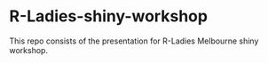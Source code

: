 # R-Ladies-shiny-workshop
This repo consists of the presentation for R-Ladies Melbourne shiny workshop.
